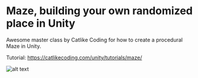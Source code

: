 # Maze, building your own randomized place in Unity

Awesome master class by Catlike Coding for how to create a procedural Maze in Unity.

Tutorial: https://catlikecoding.com/unity/tutorials/maze/

![alt text](https://catlikecoding.com/unity/tutorials/maze/maze.png)
